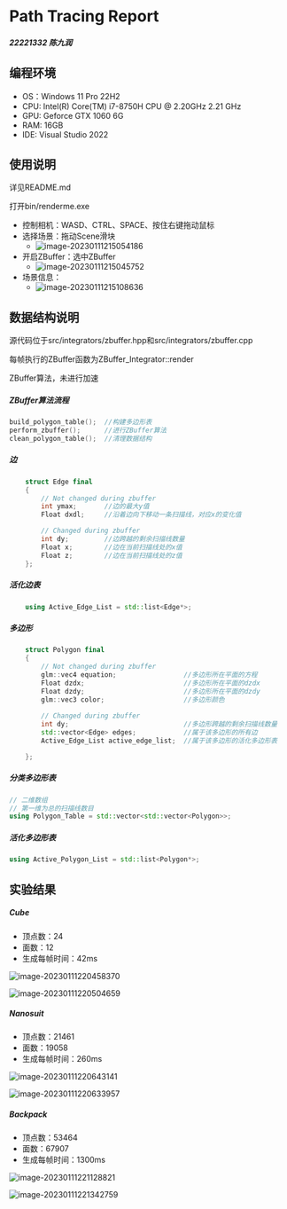 # Path Tracing Report

##### 22221332 陈九润



## 编程环境

- OS：Windows 11 Pro 22H2
- CPU: Intel(R) Core(TM) i7-8750H CPU @ 2.20GHz   2.21 GHz
- GPU: Geforce GTX 1060 6G
- RAM: 16GB
- IDE: Visual Studio 2022





## 使用说明

详见README.md

打开bin/renderme.exe

- 控制相机：WASD、CTRL、SPACE、按住右键拖动鼠标
- 选择场景：拖动Scene滑块
  - ![image-20230111215054186](./zbuffer.assets/image-20230111215054186.png)
- 开启ZBuffer：选中ZBuffer
  - ![image-20230111215045752](./zbuffer.assets/image-20230111215045752.png)
- 场景信息：
  - ![image-20230111215108636](./zbuffer.assets/image-20230111215108636.png)





## 数据结构说明



源代码位于src/integrators/zbuffer.hpp和src/integrators/zbuffer.cpp

每帧执行的ZBuffer函数为ZBuffer_Integrator::render

ZBuffer算法，未进行加速



##### ZBuffer算法流程

```c++
build_polygon_table();	//构建多边形表
perform_zbuffer();		//进行ZBuffer算法
clean_polygon_table();	//清理数据结构
```



##### 边

```c++
	struct Edge final
	{
		// Not changed during zbuffer
		int ymax;		//边的最大y值
		Float dxdl;		//沿着边向下移动一条扫描线，对应x的变化值

		// Changed during zbuffer
		int dy;			//边跨越的剩余扫描线数量
		Float x;		//边在当前扫描线处的x值
		Float z;		//边在当前扫描线处的z值
	}; 
```



##### 活化边表

```c++
	using Active_Edge_List = std::list<Edge*>;
```



##### 多边形

```c++
	struct Polygon final
	{
		// Not changed during zbuffer
		glm::vec4 equation;					//多边形所在平面的方程
		Float dzdx;							//多边形所在平面的dzdx
		Float dzdy;							//多边形所在平面的dzdy
		glm::vec3 color;					//多边形颜色
		
		// Changed during zbuffer
		int dy;								//多边形跨越的剩余扫描线数量
		std::vector<Edge> edges;			//属于该多边形的所有边
		Active_Edge_List active_edge_list;	//属于该多边形的活化多边形表

	};
```



##### 分类多边形表

```c++
// 二维数组
// 第一维为总的扫描线数目
using Polygon_Table = std::vector<std::vector<Polygon>>;
```



##### 活化多边形表

```c++
using Active_Polygon_List = std::list<Polygon*>;
```





## 实验结果



##### Cube

- 顶点数：24
- 面数：12
- 生成每帧时间：42ms

![image-20230111220458370](./zbuffer.assets/image-20230111220458370.png)

![image-20230111220504659](./zbuffer.assets/image-20230111220504659.png)



##### Nanosuit

- 顶点数：21461
- 面数：19058
- 生成每帧时间：260ms

![image-20230111220643141](./zbuffer.assets/image-20230111220643141.png)

![image-20230111220633957](./zbuffer.assets/image-20230111220633957.png)



##### Backpack

- 顶点数：53464
- 面数：67907
- 生成每帧时间：1300ms

![image-20230111221128821](./zbuffer.assets/image-20230111221128821.png)

![image-20230111221342759](./zbuffer.assets/image-20230111221342759.png)
